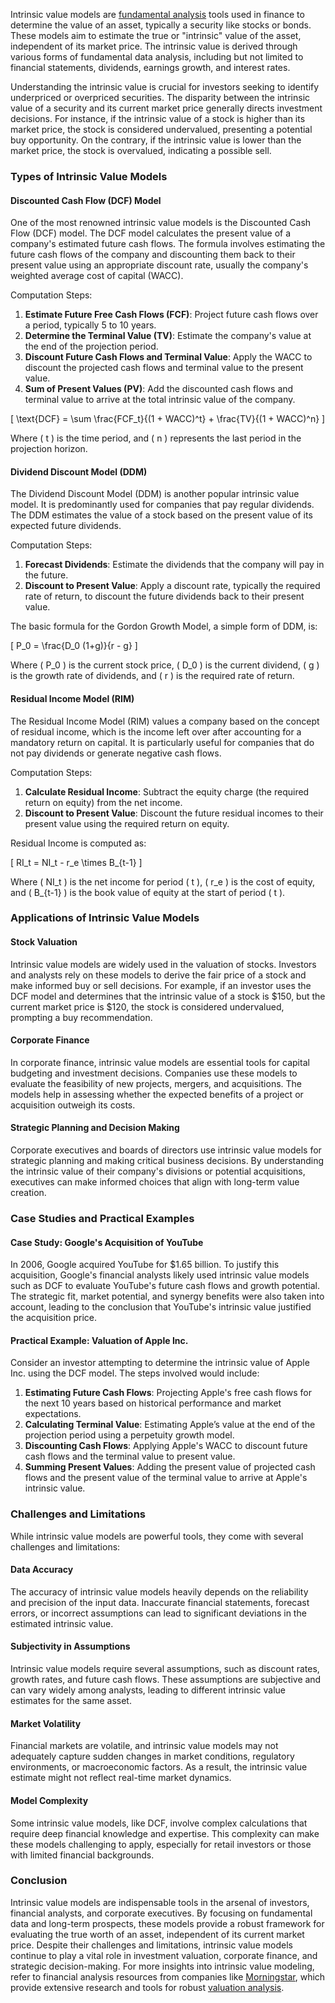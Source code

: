 Intrinsic value models are [fundamental analysis](../f/fundamental_analysis.md) tools used in finance to determine the value of an asset, typically a security like stocks or bonds. These models aim to estimate the true or "intrinsic" value of the asset, independent of its market price. The intrinsic value is derived through various forms of fundamental data analysis, including but not limited to financial statements, dividends, earnings growth, and interest rates.

Understanding the intrinsic value is crucial for investors seeking to identify underpriced or overpriced securities. The disparity between the intrinsic value of a security and its current market price generally directs investment decisions. For instance, if the intrinsic value of a stock is higher than its market price, the stock is considered undervalued, presenting a potential buy opportunity. On the contrary, if the intrinsic value is lower than the market price, the stock is overvalued, indicating a possible sell.

### Types of Intrinsic Value Models

#### Discounted Cash Flow (DCF) Model

One of the most renowned intrinsic value models is the Discounted Cash Flow (DCF) model. The DCF model calculates the present value of a company's estimated future cash flows. The formula involves estimating the future cash flows of the company and discounting them back to their present value using an appropriate discount rate, usually the company's weighted average cost of capital (WACC).

Computation Steps:
1. **Estimate Future Free Cash Flows (FCF)**: Project future cash flows over a period, typically 5 to 10 years.
2. **Determine the Terminal Value (TV)**: Estimate the company's value at the end of the projection period.
3. **Discount Future Cash Flows and Terminal Value**: Apply the WACC to discount the projected cash flows and terminal value to the present value.
4. **Sum of Present Values (PV)**: Add the discounted cash flows and terminal value to arrive at the total intrinsic value of the company.

\[ \text{DCF} = \sum \frac{FCF_t}{(1 + WACC)^t} + \frac{TV}{(1 + WACC)^n} \]

Where \( t \) is the time period, and \( n \) represents the last period in the projection horizon.

#### Dividend Discount Model (DDM)

The Dividend Discount Model (DDM) is another popular intrinsic value model. It is predominantly used for companies that pay regular dividends. The DDM estimates the value of a stock based on the present value of its expected future dividends.

Computation Steps:
1. **Forecast Dividends**: Estimate the dividends that the company will pay in the future.
2. **Discount to Present Value**: Apply a discount rate, typically the required rate of return, to discount the future dividends back to their present value.

The basic formula for the Gordon Growth Model, a simple form of DDM, is:

\[ P_0 = \frac{D_0 (1+g)}{r - g} \]

Where \( P_0 \) is the current stock price, \( D_0 \) is the current dividend, \( g \) is the growth rate of dividends, and \( r \) is the required rate of return.

#### Residual Income Model (RIM)

The Residual Income Model (RIM) values a company based on the concept of residual income, which is the income left over after accounting for a mandatory return on capital. It is particularly useful for companies that do not pay dividends or generate negative cash flows.

Computation Steps:
1. **Calculate Residual Income**: Subtract the equity charge (the required return on equity) from the net income.
2. **Discount to Present Value**: Discount the future residual incomes to their present value using the required return on equity.

Residual Income is computed as:

\[ RI_t = NI_t - r_e \times B_{t-1} \]

Where \( NI_t \) is the net income for period \( t \), \( r_e \) is the cost of equity, and \( B_{t-1} \) is the book value of equity at the start of period \( t \).

### Applications of Intrinsic Value Models

#### Stock Valuation

Intrinsic value models are widely used in the valuation of stocks. Investors and analysts rely on these models to derive the fair price of a stock and make informed buy or sell decisions. For example, if an investor uses the DCF model and determines that the intrinsic value of a stock is $150, but the current market price is $120, the stock is considered undervalued, prompting a buy recommendation.

#### Corporate Finance

In corporate finance, intrinsic value models are essential tools for capital budgeting and investment decisions. Companies use these models to evaluate the feasibility of new projects, mergers, and acquisitions. The models help in assessing whether the expected benefits of a project or acquisition outweigh its costs.

#### Strategic Planning and Decision Making

Corporate executives and boards of directors use intrinsic value models for strategic planning and making critical business decisions. By understanding the intrinsic value of their company's divisions or potential acquisitions, executives can make informed choices that align with long-term value creation.

### Case Studies and Practical Examples

#### Case Study: Google's Acquisition of YouTube

In 2006, Google acquired YouTube for $1.65 billion. To justify this acquisition, Google's financial analysts likely used intrinsic value models such as DCF to evaluate YouTube's future cash flows and growth potential. The strategic fit, market potential, and synergy benefits were also taken into account, leading to the conclusion that YouTube's intrinsic value justified the acquisition price.

#### Practical Example: Valuation of Apple Inc.

Consider an investor attempting to determine the intrinsic value of Apple Inc. using the DCF model. The steps involved would include:

1. **Estimating Future Cash Flows**: Projecting Apple's free cash flows for the next 10 years based on historical performance and market expectations.
2. **Calculating Terminal Value**: Estimating Apple’s value at the end of the projection period using a perpetuity growth model.
3. **Discounting Cash Flows**: Applying Apple's WACC to discount future cash flows and the terminal value to present value.
4. **Summing Present Values**: Adding the present value of projected cash flows and the present value of the terminal value to arrive at Apple's intrinsic value.

### Challenges and Limitations

While intrinsic value models are powerful tools, they come with several challenges and limitations:

#### Data Accuracy

The accuracy of intrinsic value models heavily depends on the reliability and precision of the input data. Inaccurate financial statements, forecast errors, or incorrect assumptions can lead to significant deviations in the estimated intrinsic value.

#### Subjectivity in Assumptions

Intrinsic value models require several assumptions, such as discount rates, growth rates, and future cash flows. These assumptions are subjective and can vary widely among analysts, leading to different intrinsic value estimates for the same asset.

#### Market Volatility

Financial markets are volatile, and intrinsic value models may not adequately capture sudden changes in market conditions, regulatory environments, or macroeconomic factors. As a result, the intrinsic value estimate might not reflect real-time market dynamics.

#### Model Complexity

Some intrinsic value models, like DCF, involve complex calculations that require deep financial knowledge and expertise. This complexity can make these models challenging to apply, especially for retail investors or those with limited financial backgrounds.

### Conclusion

Intrinsic value models are indispensable tools in the arsenal of investors, financial analysts, and corporate executives. By focusing on fundamental data and long-term prospects, these models provide a robust framework for evaluating the true worth of an asset, independent of its current market price. Despite their challenges and limitations, intrinsic value models continue to play a vital role in investment valuation, corporate finance, and strategic decision-making. For more insights into intrinsic value modeling, refer to financial analysis resources from companies like [Morningstar](https://www.morningstar.com/), which provide extensive research and tools for robust [valuation analysis](../v/valuation_analysis.md).